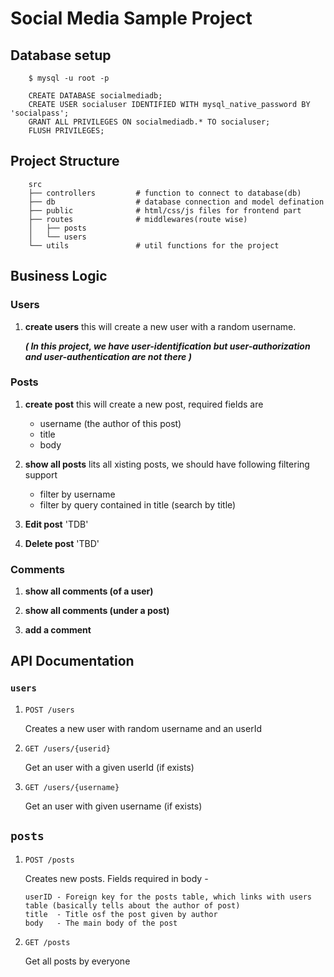  # Social Media Sample Project

## Database setup
```shell
    $ mysql -u root -p
```
```mysql
    CREATE DATABASE socialmediadb;
    CREATE USER socialuser IDENTIFIED WITH mysql_native_password BY 'socialpass';
    GRANT ALL PRIVILEGES ON socialmediadb.* TO socialuser;
    FLUSH PRIVILEGES;
```

## Project Structure
```
    src
    ├── controllers         # function to connect to database(db)
    ├── db                  # database connection and model defination
    ├── public              # html/css/js files for frontend part
    ├── routes              # middlewares(route wise)
    │   ├── posts
    │   └── users
    └── utils               # util functions for the project
```


## Business Logic
 
### Users
 
1. **create users**
    this will create a new user with a random username.  
    
    ***( In this project, we have user-identification but user-authorization and user-authentication are not there )***


### Posts

1. **create post**
    this will create a new post, required fields are  

    - username (the author of this post)
    - title 
    - body

2. **show all posts**
    lits all xisting posts, we should have following filtering  support  

    - filter by username
    - filter by query contained in title (search by title)

3. **Edit post**  'TDB'

4. **Delete post** 'TBD'


### Comments

1. **show all comments (of a user)**

2. **show all comments (under a post)**

3. **add a comment**


## API Documentation

### `users`

1. `POST /users`

    Creates a new user with random username and an userId

2. `GET /users/{userid}`

    Get an user with a given userId (if exists)

3. `GET /users/{username}`

    Get an user with given username (if exists)

## `posts`

1. `POST /posts`

    Creates new posts.
    Fields required in body -
    
    ```
    userID - Foreign key for the posts table, which links with users table (basically tells about the author of post) 
    title  - Title osf the post given by author
    body   - The main body of the post
    ```

2. `GET /posts`

    Get all posts by everyone